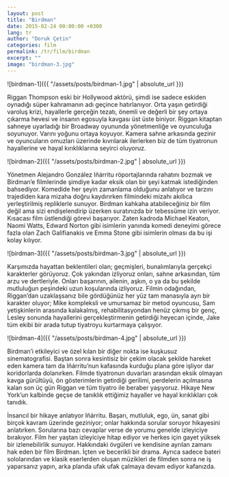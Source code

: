 ```yaml
---
layout: post
title: "Birdman"
date: 2015-02-24 00:00:00 +0300
lang: tr
author: "Doruk Çetin"
categories: film
permalink: /tr/film/birdman
excerpt: ""
image: "birdman-3.jpg"
---
```

![birdman-1]({{ "/assets/posts/birdman-1.jpg" | absolute_url }})

Riggan Thompson eski bir Hollywood aktörü, şimdi ise sadece eskiden oynadığı süper kahramanın adı geçince hatırlanıyor. Orta yaşın getirdiği varoluş krizi, hayallerle gerçeğin tezatı, önemli ve değerli bir şey ortaya çıkarma hevesi ve insanın egosuyla kavgası üst üste biniyor. Riggan kitaptan sahneye uyarladığı bir Broadway oyununda yönetmenliğe ve oyunculuğa soyunuyor. Varını yoğunu ortaya koyuyor. Kamera sahne arkasında gezinir ve oyuncuların omuzları üzerinde kıvrılarak ilerlerken biz de tüm tiyatronun hayallerine ve hayal kırıklıklarına seyirci oluyoruz.

![birdman-2]({{ "/assets/posts/birdman-2.jpg" | absolute_url }})

Yönetmen Alejandro González Iñárritu röportajlarında rahatını bozmak ve Birdman’e filmlerinde şimdiye kadar eksik olan bir şeyi katmak istediğinden bahsediyor. Komedide her şeyin zamanlama olduğunu anlatıyor ve tarzını trajediden kara mizaha doğru kaydırırken filmindeki mizahı akıllıca yerleştirilmiş repliklerle sunuyor. Birdman kahkaha atabileceğiniz bir film değil ama sizi endişelendirip üzerken suratınızda bir tebessüme izin veriyor. Kısacası film üstlendiği görevi başarıyor. Zaten kadroda Michael Keaton, Naomi Watts, Edward Norton gibi isimlerin yanında komedi deneyimi görece fazla olan Zach Galifianakis ve Emma Stone gibi isimlerin olması da bu işi kolay kılıyor.

![birdman-3]({{ "/assets/posts/birdman-3.jpg" | absolute_url }})

Karşımızda hayattan beklentileri olan; geçmişleri, bunalımlarıyla gerçekçi karakterler görüyoruz. Çok yakından izliyoruz onları, sahne arkasından, tüm arzu ve dertleriyle. Onları başarının, ailenin, aşkın, o ya da bu şekilde mutluluğun peşindeki uzun koşularında izliyoruz. Filmin odağından, Riggan’dan uzaklaşsanız bile gördüğünüz her yüz tam manasıyla ayrı bir karakter oluyor; Mike kompleksli ve umursamaz bir metod oyuncusu, Sam yetişkinlerin arasında kalakalmış, rehabilitasyondan henüz çıkmış bir genç, Lesley sonunda hayallerini gerçekleştirmenin getirdiği heyecan içinde, Jake tüm ekibi bir arada tutup tiyatroyu kurtarmaya çalışıyor.

![birdman-4]({{ "/assets/posts/birdman-4.jpg" | absolute_url }})

Birdman’i etkileyici ve özel kılan bir diğer nokta ise kuşkusuz sinematografisi. Baştan sonra kesintisiz bir çekim olacak şekilde hareket eden kamera tam da Iñárritu’nun kafasında kurduğu plana göre işliyor dar koridorlarda dolanırken. Filmde tiyatronun duvarları arasından eksik olmayan kavga gürültüyü, ön gösterimlerin getirdiği gerilimi, perdelerin açılmasına kalan son üç gün Riggan ve tüm tiyatro ile beraber yaşıyoruz. Hikaye New York’un kalbinde geçse de tanıklık ettiğimiz hayaller ve hayal kırıklıkları çok tanıdık.


İnsancıl bir hikaye anlatıyor Iñárritu. Başarı, mutluluk, ego, ün, sanat gibi birçok kavram üzerinde geziniyor; onlar hakkında sorular soruyor hikayesini anlatırken. Sorularına bazı cevaplar verse de yorumu genelde izleyiciye bırakıyor. Film her yaştan izleyiciye hitap ediyor ve herkes için gayet yüksek bir izlenebilirlik sunuyor. Hakkındaki övgüleri ve kendisine ayrılan zamanı hak eden bir film Birdman. İçten ve becerikli bir drama. Ayrıca sadece bateri sololarından ve klasik eserlerden oluşan müzikleri de filmden sonra ne iş yaparsanız yapın, arka planda ufak ufak çalmaya devam ediyor kafanızda.
